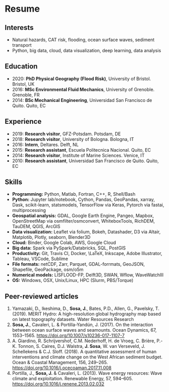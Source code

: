 # Resume

## Interests

- Natural hazards, CAT risk, flooding, ocean surface waves, sediment transport
- Python, big data, cloud, data visualization, deep learning, data analysis

## Education

- 2020: **PhD Physical Geography (Flood Risk)**, University of Bristol. Bristol, UK
- 2016: **MSc Environmental Fluid Mechanics**, University of Grenoble. Grenoble, FR
- 2014: **BSc Mechanical Engineering**, Universidad San Francisco de Quito. Quito, EC

## Experience

- 2019: **Research visitor**, GFZ-Potsdam. Potsdam, DE
- 2018: **Research visitor**, University of Bologna. Bologna, IT
- 2016: **Intern**, Deltares. Delft, NL
- 2015: **Research assistant**, Escuela Politecnica Nacional. Quito, EC
- 2014: **Research visitor**, Institute of Marine Sciences. Venice, IT
- 2010: **Research assistant**, Universidad San Francisco de Quito. Quito, EC

## Skills

- **Programming:** Python, Matlab, Fortran, C++, R, Shell/Bash
- **Python:** Jupyter lab/notebook, Cython, Pandas, GeoPandas, xarray, Dask, scikit-learn, statsmodels, TensorFlow via Keras, Pytorch via fastai, multiprocessing
- **Geospatial analysis:** GDAL, Google Earth Engine, Pangeo, Mapbox, OpenStreetMap via osmfilter/osmconvert, WhiteboxTools, RichDEM, TauDEM, QGIS, ArcGIS
- **Data visualization:** Leaflet via folium, Bokeh, Datashader, D3 via Altair, Matplotib, Plotly, seaborn, Blender3D
- **Cloud:** Binder, Google Colab, AWS, Google Cloud
- **Big data:** Spark via PySpark/Databricks, SQL, PostGIS
- **Productivity:** Git, Travis CI, Docker, \LaTeX, Inkscape, Adobe Illustrator, Tableau, VSCode, Sublime
- **File formats:** netCDF, Zarr, Parquet, GDAL-forrmats, GeoJSON, Shapefile, GeoPackage, osm/o5m
- **Numerical models:** LISFLOOD-FP, Delft3D, SWAN, Wflow, WaveWatchIII
- **OS:** Windows, OSX, Unix/Linux, HPC (Slurm, PBS/Torque)

## Peer-reviewed articles

1. Yamazaki, D., Ikeshima, D., **Sosa, J.**, Bates, P.D., Allen, G., Pavelsky, T. (2019). MERIT Hydro: A high-resolution global hydrography map based on latest topography datasets. Water Resources Research
2. **Sosa, J.**, Cavaleri, L. & Portilla-Yandún, J. (2017). On the interaction between ocean surface waves and seamounts. Ocean Dynamics, 67, 1553–1565. <https://doi.org/10.1007/s10236-017-1107-7>
3. A. Giardino, R. Schrijvershof, C.M. Nederhoff, H. de Vroeg, C. Brière, P.-K. Tonnon, S. Caires, D.J. Walstra, **J. Sosa**, W. van Verseveld, J. Schellekens & C.J. Sloff. (2018). A quantitative assessment of human interventions and climate change on the West African sediment budget. Ocean & Coastal Management, 156, 249–265. <https://doi.org/10.1016/j.ocecoaman.2017.11.008>
4. Portilla, J., **Sosa, J.** & Cavaleri, L. (2013). Wave energy resources: Wave climate and exploitation. Renewable Energy, 57, 594–605. <https://doi.org/10.1016/j.renene.2013.02.032>
